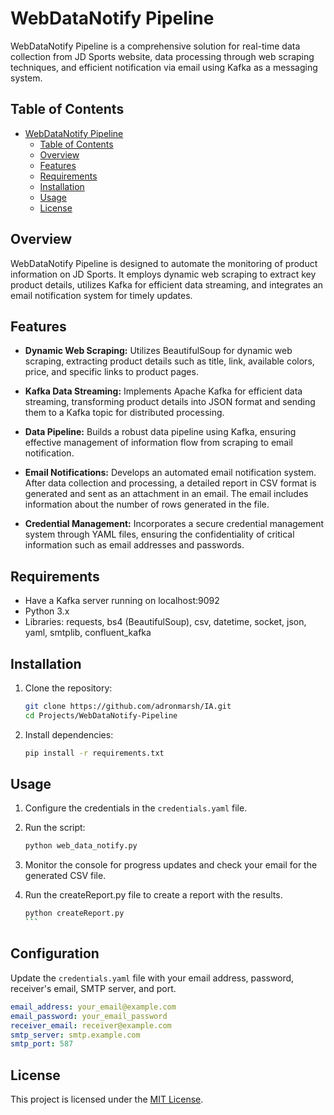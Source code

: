 # WebDataNotify Pipeline

WebDataNotify Pipeline is a comprehensive solution for real-time data collection from JD Sports website, data processing through web scraping techniques, and efficient notification via email using Kafka as a messaging system.

## Table of Contents

- [WebDataNotify Pipeline](#webdatanotify-pipeline)
  - [Table of Contents](#table-of-contents)
  - [Overview](#overview)
  - [Features](#features)
  - [Requirements](#requirements)
  - [Installation](#installation)
  - [Usage](#usage)
  - [License](#license)

## Overview

WebDataNotify Pipeline is designed to automate the monitoring of product information on JD Sports. It employs dynamic web scraping to extract key product details, utilizes Kafka for efficient data streaming, and integrates an email notification system for timely updates.

## Features

- **Dynamic Web Scraping:** Utilizes BeautifulSoup for dynamic web scraping, extracting product details such as title, link, available colors, price, and specific links to product pages.

- **Kafka Data Streaming:** Implements Apache Kafka for efficient data streaming, transforming product details into JSON format and sending them to a Kafka topic for distributed processing.

- **Data Pipeline:** Builds a robust data pipeline using Kafka, ensuring effective management of information flow from scraping to email notification.

- **Email Notifications:** Develops an automated email notification system. After data collection and processing, a detailed report in CSV format is generated and sent as an attachment in an email. The email includes information about the number of rows generated in the file.

- **Credential Management:** Incorporates a secure credential management system through YAML files, ensuring the confidentiality of critical information such as email addresses and passwords.

## Requirements

- Have a Kafka server running on localhost:9092
- Python 3.x
- Libraries: requests, bs4 (BeautifulSoup), csv, datetime, socket, json, yaml, smtplib, confluent_kafka

## Installation

1. Clone the repository:

   ```bash
   git clone https://github.com/adronmarsh/IA.git
   cd Projects/WebDataNotify-Pipeline
   ```

2. Install dependencies:

   ```bash
   pip install -r requirements.txt
   ```

## Usage

1. Configure the credentials in the `credentials.yaml` file.

2. Run the script:

   ```bash
   python web_data_notify.py
   ```

3. Monitor the console for progress updates and check your email for the generated CSV file.

4. Run the createReport.py file to create a report with the results.
   
   ````bash
   python createReport.py
   ```

## Configuration

Update the `credentials.yaml` file with your email address, password, receiver's email, SMTP server, and port.

```yaml
email_address: your_email@example.com
email_password: your_email_password
receiver_email: receiver@example.com
smtp_server: smtp.example.com
smtp_port: 587
```

## License

This project is licensed under the [MIT License](LICENSE).